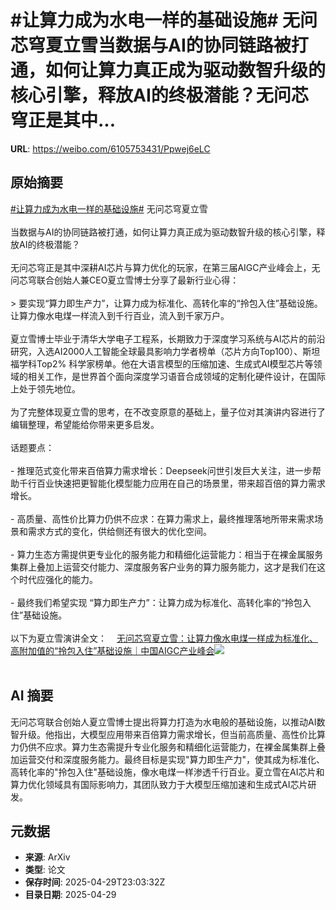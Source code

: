 # #让算力成为水电一样的基础设施# 无问芯穹夏立雪当数据与AI的协同链路被打通，如何让算力真正成为驱动数智升级的核心引擎，释放AI的终极潜能？无问芯穹正是其中...

**URL**: https://weibo.com/6105753431/Ppwej6eLC

## 原始摘要

<a href="https://m.weibo.cn/search?containerid=231522type%3D1%26t%3D10%26q%3D%23%E8%AE%A9%E7%AE%97%E5%8A%9B%E6%88%90%E4%B8%BA%E6%B0%B4%E7%94%B5%E4%B8%80%E6%A0%B7%E7%9A%84%E5%9F%BA%E7%A1%80%E8%AE%BE%E6%96%BD%23&amp;extparam=%23%E8%AE%A9%E7%AE%97%E5%8A%9B%E6%88%90%E4%B8%BA%E6%B0%B4%E7%94%B5%E4%B8%80%E6%A0%B7%E7%9A%84%E5%9F%BA%E7%A1%80%E8%AE%BE%E6%96%BD%23" data-hide=""><span class="surl-text">#让算力成为水电一样的基础设施#</span></a> 无问芯穹夏立雪<br><br>当数据与AI的协同链路被打通，如何让算力真正成为驱动数智升级的核心引擎，释放AI的终极潜能？<br><br>无问芯穹正是其中深耕AI芯片与算力优化的玩家，在第三届AIGC产业峰会上，无问芯穹联合创始人兼CEO夏立雪博士分享了最新行业心得：<br><br>&gt; 要实现“算力即生产力”，让算力成为标准化、高转化率的“拎包入住”基础设施。让算力像水电煤一样流入到千行百业，流入到千家万户。<br><br>夏立雪博士毕业于清华大学电子工程系，长期致力于深度学习系统与AI芯片的前沿研究，入选AI2000人工智能全球最具影响力学者榜单（芯片方向Top100）、斯坦福学科Top2% 科学家榜单。他在大语言模型的压缩加速、生成式AI模型芯片等领域的相关工作，是世界首个面向深度学习语音合成领域的定制化硬件设计，在国际上处于领先地位。<br><br>为了完整体现夏立雪的思考，在不改变原意的基础上，量子位对其演讲内容进行了编辑整理，希望能给你带来更多启发。<br><br>话题要点：<br><br>- 推理范式变化带来百倍算力需求增长：Deepseek问世引发巨大关注，进一步帮助千行百业快速把更智能化模型能力应用在自己的场景里，带来超百倍的算力需求增长。<br><br>- 高质量、高性价比算力仍供不应求：在算力需求上，最终推理落地所带来需求场景和需求方式的变化，供给侧还有很大的优化空间。<br><br>- 算力生态方需提供更专业化的服务能力和精细化运营能力：相当于在裸金属服务集群上叠加上运营交付能力、深度服务客户业务的算力服务能力，这才是我们在这个时代应强化的能力。<br><br>- 最终我们希望实现 “算力即生产力”：让算力成为标准化、高转化率的“拎包入住”基础设施。<br><br>以下为夏立雪演讲全文：<a href="https://weibo.cn/sinaurl?u=https%3A%2F%2Fmp.weixin.qq.com%2Fs%2Fg0WghQpe2TKjGSJXeg-SzQ" data-hide=""><span class="url-icon"><img style="width: 1rem;height: 1rem" src="https://h5.sinaimg.cn/upload/2015/09/25/3/timeline_card_small_web_default.png" referrerpolicy="no-referrer"></span><span class="surl-text">无问芯穹夏立雪：让算力像水电煤一样成为标准化、高附加值的“拎包入住”基础设施｜中国AIGC产业峰会</span></a><img style="" src="https://tvax2.sinaimg.cn/large/006Fd7o3gy1i0xt7kaqpgj30zk0np4q4.jpg" referrerpolicy="no-referrer"><br><br>

## AI 摘要

无问芯穹联合创始人夏立雪博士提出将算力打造为水电般的基础设施，以推动AI数智升级。他指出，大模型应用带来百倍算力需求增长，但当前高质量、高性价比算力仍供不应求。算力生态需提升专业化服务和精细化运营能力，在裸金属集群上叠加运营交付和深度服务能力。最终目标是实现"算力即生产力"，使其成为标准化、高转化率的"拎包入住"基础设施，像水电煤一样渗透千行百业。夏立雪在AI芯片和算力优化领域具有国际影响力，其团队致力于大模型压缩加速和生成式AI芯片研发。

## 元数据

- **来源**: ArXiv
- **类型**: 论文
- **保存时间**: 2025-04-29T23:03:32Z
- **目录日期**: 2025-04-29
